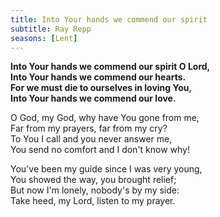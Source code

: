 ```yaml
---
title: Into Your hands we commend our spirit
subtitle: Ray Repp
seasons: [Lent]
---
```


**Into Your hands we commend our spirit O Lord,   
Into Your hands we commend our hearts.   
For we must die to ourselves in loving You,   
Into Your hands we commend our love.**

O God, my God, why have You gone from me,   
Far from my prayers, far from my cry?   
To You I call and you never answer me,   
You send no comfort and I don't know why!

You've been my guide since I was very young,   
You showed the way, you brought relief;   
But now I'm lonely, nobody's by my side:   
Take heed, my Lord, listen to my prayer.
